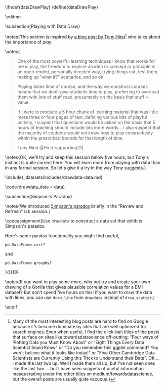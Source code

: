 \ifndef{dataDrawPlay}
\define{dataDrawPlay}

\editme

\subsection{Playing with Data Draw}

\notes{This section is inspired by [a blog post by Tony Hirst](https://blog.ouseful.info/)[^hot-tip] who talks about the importance of *play*.

[^hot-tip]: Many of the most interesting blog posts are hard to find on Google because it's become dominate by sites that are well optimized for search engines. Even when useful, I find the click-bait titles of the posts that surface on sites like towardsdatascience off-putting: "Four ways of Plotting Data you Must Know About" or "Eight Things Every Data Scientist Sould Know" or "Do you remember this ggplot command? You won't believe what it looks like today!" or "Five Other Cambridge Data Scientists are Currently Using this Trick to Understand their Data". OK ... I made the last two up. Well I made them all up, but I've not seen ones like the last two ... but I have seen snippets of useful information masquerading under the other titles on medium/towardsdatascience, but the overall posts are usually quite vacuous.}


\notes{
> One of the most powerful learning techniques I know that works for me is play, the freedom to explore an idea or concept or principle in an open-ended, personally directed way, trying things out, test them, making up “what if?” scenarios, and so on.
>
> Playing takes time of course, and the way we construst courses means that we donlt give students time to play, preferring to overload them with lots of stuff read, presumably on the basis that stuff = value.
>
> If I were to produce a 5 hour chunk of learning material that was little more three or four pages of text, defining various bits of playful activity, I suspect that questions would be asked on the basis that 5 hours of teaching should include lots more words… I also suspect that the majority of students would not know how to play consructively within the prescribed bounds for that length of time.
>
> Tony Hirst @Hirst-supporting21}


\notes{OK, we'll try and keep this session below five hours, but Tony's instinct is quite correct here. You will learn more from playing with data than in any formal session. So let's give it a try in the way Tony suggests.}

\include{_datasets/includes/drawdata-data.md}

\code{drawdata_data = data}

\subsection{Simpson's Paradox}

\notes{We introduced [Simpson's paradox](https://en.wikipedia.org/wiki/Simpson%27s_paradox) briefly in the "Review and Refresh" lab session.}


\codeassignment{Use `drawdata` to construct a data set that exhibits Simpson's paradox.

Here's some pandas functionality you might find useful, 

```
pd.DataFrame.corr?
```

and

```
pd.DataFrame.groupby?
```
}{}{10}

\notes{If you want to play some more, why not try and create your own drawing of a Gorilla that gives plausible correlation values for a BMI dataset? But don't spend five hours on this! If you want to draw the data with lines, you can use `draw_line` from `drawdata` instead of `draw_scatter`.}


\endif
